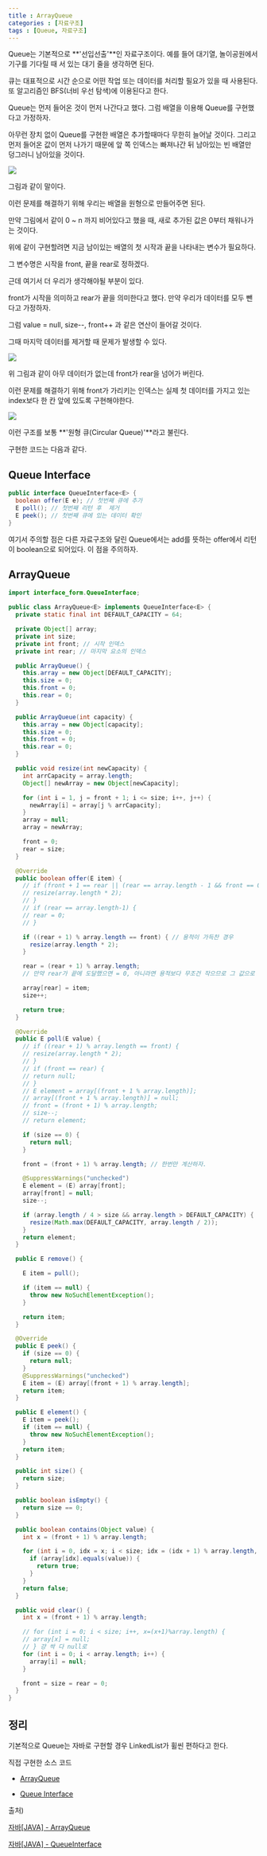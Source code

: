```yaml
---
title : ArrayQueue
categories : [자료구조]
tags : [Queue, 자료구조]
---
```


Queue는 기본적으로 **'선입선출'**인 자료구조이다. 예를 들어 대기열, 놀이공원에서 기구를 기다릴 때 서 있는 대기 줄을 생각하면 된다.

큐는 대표적으로 시간 순으로 어떤 작업 또는 데이터를 처리할 필요가 있을 때 사용된다. 또 알고리즘인 BFS(너비 우선 탐색)에 이용된다고 한다.

Queue는 먼저 들어온 것이 먼저 나간다고 했다. 그럼 배열을 이용해 Queue를 구현했다고 가정하자.

아무런 장치 없이 Queue를 구현한 배열은 추가할때마다 무한히 늘어날 것이다. 그리고 먼저 들어온 값이 먼저 나가기 때문에 앞 쪽 인덱스는 빠져나간 뒤 남아있는 빈 배열만 덩그러니 남아있을 것이다.

![](https://blog.kakaocdn.net/dn/bqtFBm/btqPm90RYfC/k5Rcvg5ayAfkKs0rEqaLc0/img.png) 

그림과 같이 말이다.

이런 문제를 해결하기 위해 우리는 배열을 원형으로 만들어주면 된다.

만약 그림에서 같이 0 ~ n 까지 비어있다고 했을 때, 새로 추가된 값은 0부터 채워나가는 것이다. 

위에 같이 구현할려면 지금 남이있는 배열의 첫 시작과 끝을 나타내는 변수가 필요하다.

그 변수명은 시작을 front, 끝을 rear로 정하겠다.

근데 여기서 더 우리가 생각해야될 부분이 있다.

front가 시작을 의미하고 rear가 끝을 의미한다고 했다. 만약 우리가 데이터를 모두 뺀다고 가정하자.

그럼 value = null, size--, front++ 과 같은 연산이 들어갈 것이다.

그때 마지막 데이터를 제거할 때 문제가 발생할 수 있다.

![](https://img1.daumcdn.net/thumb/R1280x0/?scode=mtistory2&fname=https%3A%2F%2Fblog.kakaocdn.net%2Fdn%2FHm02Q%2FbtqPlcjgIUN%2FmtO2HLKG6Gsn981OgP1DWK%2Fimg.png)

위 그림과 같이 아무 데이터가 없는데 front가 rear을 넘어가 버린다.

이런 문제를 해결하기 위해 front가 가리키는 인덱스는 실제 첫 데이터를 가지고 있는 index보다 한 칸 앞에 있도록 구현해야한다.

![](https://img1.daumcdn.net/thumb/R1280x0/?scode=mtistory2&fname=https%3A%2F%2Fblog.kakaocdn.net%2Fdn%2FA5CLM%2FbtqPaULwhq4%2Fc9N3GZWk5uba5Hqg2ksd40%2Fimg.png)

이런 구조를 보통 **'원형 큐(Circular Queue)'**라고 불린다.

구현한 코드는 다음과 같다.

## Queue Interface

```java
public interface QueueInterface<E> {
  boolean offer(E e); // 첫번째 큐에 추가
  E poll(); // 첫번째 리턴 후  제거
  E peek(); // 첫번째 큐에 있는 데이터 확인
}
```

여기서 주의할 점은 다른 자료구조와 달린 Queue에서는 add를 뜻하는 offer에서 리턴이 boolean으로 되어있다. 이 점을 주의하자.

## ArrayQueue

```java
import interface_form.QueueInterface;

public class ArrayQueue<E> implements QueueInterface<E> {
  private static final int DEFAULT_CAPACITY = 64;

  private Object[] array;
  private int size;
  private int front; // 시작 인덱스
  private int rear; // 마지막 요소의 인덱스

  public ArrayQueue() {
    this.array = new Object[DEFAULT_CAPACITY];
    this.size = 0;
    this.front = 0;
    this.rear = 0;
  }

  public ArrayQueue(int capacity) {
    this.array = new Object[capacity];
    this.size = 0;
    this.front = 0;
    this.rear = 0;
  }

  public void resize(int newCapacity) {
    int arrCapacity = array.length;
    Object[] newArray = new Object[newCapacity];

    for (int i = 1, j = front + 1; i <= size; i++, j++) {
      newArray[i] = array[j % arrCapacity];
    }
    array = null;
    array = newArray;

    front = 0;
    rear = size;
  }

  @Override
  public boolean offer(E item) {
    // if (front + 1 == rear || (rear == array.length - 1 && front == 0)) {
    // resize(array.length * 2);
    // }
    // if (rear == array.length-1) {
    // rear = 0;
    // }

    if ((rear + 1) % array.length == front) { // 용적이 가득찬 경우
      resize(array.length * 2);
    }

    rear = (rear + 1) % array.length;
    // 만약 rear가 끝에 도달했으면 = 0, 아니라면 용적보다 무조건 작으므로 그 값으로 나눴을 때 해당 인덱스가 나온다.

    array[rear] = item;
    size++;

    return true;
  }

  @Override
  public E poll(E value) {
    // if ((rear + 1) % array.length == front) {
    // resize(array.length * 2);
    // }
    // if (front == rear) {
    // return null;
    // }
    // E element = array[(front + 1 % array.length)];
    // array[(front + 1 % array.length)] = null;
    // front = (front + 1) % array.length;
    // size--;
    // return element;

    if (size == 0) {
      return null;
    }

    front = (front + 1) % array.length; // 한번만 계산하자.

    @SuppressWarnings("unchecked")
    E element = (E) array[front];
    array[front] = null;
    size--;

    if (array.length / 4 > size && array.length > DEFAULT_CAPACITY) {
      resize(Math.max(DEFAULT_CAPACITY, array.length / 2));
    }
    return element;
  }

  public E remove() {

    E item = pull();

    if (item == null) {
      throw new NoSuchElementException();
    }

    return item;
  }

  @Override
  public E peek() {
    if (size == 0) {
      return null;
    }
    @SuppressWarnings("unchecked")
    E item = (E) array[(front + 1) % array.length];
    return item;
  }

  public E element() {
    E item = peek();
    if (item == null) {
      throw new NoSuchElementException();
    }
    return item;
  }

  public int size() {
    return size;
  }

  public boolean isEmpty() {
    return size == 0;
  }

  public boolean contains(Object value) {
    int x = (front + 1) % array.length;

    for (int i = 0, idx = x; i < size; idx = (idx + 1) % array.length, i++) {
      if (array[idx].equals(value)) {
        return true;
      }
    }
    return false;
  }

  public void clear() {
    int x = (front + 1) % array.length;

    // for (int i = 0; i < size; i++, x=(x+1)%array.length) {
    // array[x] = null;
    // } 걍 싹 다 null로
    for (int i = 0; i < array.length; i++) {
      array[i] = null;
    }

    front = size = rear = 0;
  }
}
```



## 정리

기본적으로 Queue는 자바로 구현할 경우 LinkedList가 휠씬 편하다고 한다. 

직접 구현한 소스 코드

- [ArrayQueue](https://github.com/sunjong0214/DataStructure/blob/main/Queue/ArrayQueue.java)

- [Queue Interface](https://github.com/sunjong0214/DataStructure/blob/main/Interface_form/QueueInterface.java)



출처)

[자바[JAVA] - ArrayQueue](https://st-lab.tistory.com/183)

[자바[JAVA] - QueueInterface](https://st-lab.tistory.com/181)